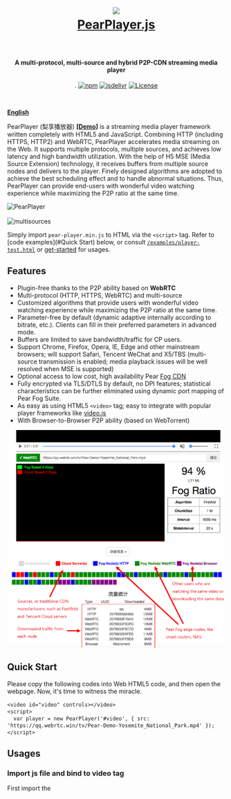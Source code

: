 <h1 align="center">

<img src="fig/pear.png" height="110"></img>
  <br>
  <a href="https://demo.webrtc.win/player">PearPlayer.js</a>  <br>
  <br>
</h1>
<h4 align="center">A multi-protocol, multi-source and hybrid P2P-CDN streaming media player</h4>
<p align="center">
.  <a href="https://www.npmjs.com/package/pearplayer"><img src="https://img.shields.io/npm/v/pearplayer.svg?style=flat" alt="npm"></a>
   <a href="https://www.jsdelivr.com/package/npm/pearplayer"><img src="https://data.jsdelivr.com/v1/package/npm/pearplayer/badge" alt="jsdelivr"></a>
 <a href="https://www.jsdelivr.com/package/npm/pearplayer"><img src="https://img.shields.io/badge/license-MIT-blue.svg" alt="License"></a>
</p>
<br>

**[English](https://github.com/PearInc/PearPlayer.js/blob/master/README_EN.md)**

PearPlayer (梨享播放器) **[[Demo](https://demo.webrtc.win/)]** is a streaming media player framework written completely with HTML5 and JavaScript. Combining HTTP (including HTTPS, HTTP2) and WebRTC, PearPlayer accelerates media streaming on the Web. It supports multiple protocols, multiple sources, and achieves low latency and high bandwidth utilization. With the help of H5 MSE (Media Source Extension) technology, it receives buffers from multiple source nodes and delivers to the player. Finely designed algorithms are adopted to achieve the best scheduling effect and to handle abnormal situations. Thus, PearPlayer can provide end-users with wonderful video watching experience while maximizing the P2P ratio at the same time.

![PearPlayer](fig/PearPlayer.png)<br>
<br>
![multisources](fig/fogvdn_multisources.png)

Simply import `pear-player.min.js` to HTML via the `<script>` tag. Refer to [code examples](#Quick Start) below, or consult [`/examples/player-test.html`](/examples/player-test.html) or [get-started](docs/get-started.md) for usages.<br/> 


## Features
- Plugin-free thanks to the P2P ability based on **WebRTC**
- Multi-protocol (HTTP, HTTPS, WebRTC) and multi-source
-	Customized algorithms that provide users with wonderful video watching experience while maximizing the P2P ratio at the same time.
-	Parameter-free by default (dynamic adaptive internally according to bitrate, etc.). Clients can fill in their preferred parameters in advanced mode.
-	Buffers are limited to save bandwidth/traffic for CP users.
-	Support Chrome, Firefox, Opera, IE, Edge and other mainstream browsers; will support Safari, Tencent WeChat and X5/TBS (multi-source transmission is enabled; media playback issues will be well resolved when MSE is supported)
-	Optional access to low cost, high availability Pear [Fog CDN](https://github.com/PearInc/FogCDN)
-	Fully encrypted via TLS/DTLS by default, no DPI features; statistical characteristics can be further eliminated using dynamic port mapping of Pear Fog Suite.
-	As easy as using HTML5 `<video>` tag; easy to integrate with popular player frameworks like [video.js](https://github.com/videojs/video.js)
- With Browser-to-Browser P2P ability (based on WebTorrent)

![bitmap](fig/bitmap_en.png)
## Quick Start
Please copy the following codes into Web HTML5 code, and then open the webpage. Now, it's time to witness the miracle.

```html<script src="https://cdn.jsdelivr.net/npm/pearplayer@latest"></script>
<video id="video" controls></video>
<script>
  var player = new PearPlayer('#video', { src: 'https://qq.webrtc.win/tv/Pear-Demo-Yosemite_National_Park.mp4' });
</script>
```

## Usages
###  Import js file and bind to video tag
First import the <script> tag to pear-player.min.js:
```html
<script src="./dist/pear-player.min.js"></script>
```
or use CDN:
```html
<script src="https://cdn.jsdelivr.net/npm/pearplayer@latest"></script>
```
If use video tag to play the following video, HTML is like below:
```html
<video id="pearvideo" src="https://qq.webrtc.win/tv/Pear-Demo-Yosemite_National_Park.mp4" controls>
```
PearPlayer can be bound to the video tag using only the codes below:
```html
<script>
  /**
  * The first parameter is ID or CLASS of the video tag
  * Opts means the optional parameter configurations
  */
  if (PearPlayer.isMSESupported()) {
    var player = new PearPlayer('#pearvideo', opts);
  }
</script>
```
Congratulations! NOW your player has P2P ability and no plug-ins!

### How to accelerate your videos?
The video above has already been dispatched. So how to speed up other videos? Just add your video URL into [Pear Fog Content Delivery Operating System](https://oss.webrtc.win/). And then you can feel free to use Pear's massive fog nodes to accelerate your videos! Please click [here](https://manual.webrtc.win/oss/) for detailed guide. (Now only support `MP4` format. You need to add `Pear-Demo-` prefix in front of the video file name, such as `Pear-Demo-movie.mp4`)

## Who's using PearPlayer today？

+ [Pear Limited](https://pear.hk)
+ [Lenovo China](https://www.lenovo.com.cn/)
+ [Newifi xCloud](http://www.newifi.com/)
+ [FastWeb](http://fastweb.com.cn/)
+ [UCloud](https://www.ucloud.cn)
+ [Tencent Cloud](https://qcloud.com)
+ [Tencent X5/TBS](https://x5.tencent.com/tbs/)
+ [Tencent APD](http://www.chinaz.com/news/2016/0707/548873.shtml)

## PearPlayer Documents
- **[get-started ](docs/get-started.md)**
- **[API](docs/api.md)**

## Acknowledgement
Special thanks goes to the following projects that provide some inspirations and API design references:

- [WebTorrent](https://github.com/webtorrent/webtorrent)
- [Peer5](https://www.peer5.com/#)

## Speech and Media Reports

- Feb 2018 (36Kr) - [「Pear Share」practises fog computing, behind millions of fringe nodes are efficiency promotion and cost control](http://36kr.com/p/5118.html) 
- Nov 2017 (CoinTime) - [DITING Technologies Inc. officially enters the blockchain domain and invests Pear Limited](http://www.jinse.com/blockchain/99767.html)
- Sep 2017 (Future Network and Open Community Alliance) - [Fog Computing rises after Cloud Computing - Have a discuss on P2P-CDN](https://mp.weixin.qq.com/s/39dfSA6cTj2eoo-KqsC3AQ) 
- Aug 2017 (IT Biggie Talks) - [Will WebRTC be the mainstream? Here comes the era of CDN crowdsourcing!](http://mp.weixin.qq.com/s/cx_ljl2sexE0XkgliZfnmQ)
- Jul 2017 (OSChina) - [PearPlayer.js - A streaming media player supports Mixed P2P-CDN](https://www.oschina.net/p/PearPlayerjs)
- Jun 2017 (Tencent Frontend Conference) - [P2P-CDN streaming media acceleration based on WebRTC](http://www.itdks.com/dakalive/detail/2577)
- May 2017 (Southern University of Science and Technology) - Edge Computing and Shared Fog Streaming
- May 2017 (Feng Chia University) - A Cooler Fruit Venture: Scaling up a Network from Cloud to Fog with Crowdsourcing
- Aug 2016 (Hong Kong University of Science and Technology) - From Cloud to Fog: Scaling up a Network with Crowdsourcing

## License

MIT. Copyright (c) [Pear Limited](https://pear.hk) and [snowinszu](https://github.com/snowinszu).

## Help and Support
E-mail: <service@pear.hk>; User QQ group:`373594967`; [CP/CDN, OEM and other business cooperations](https://github.com/PearInc/FogCDN)
